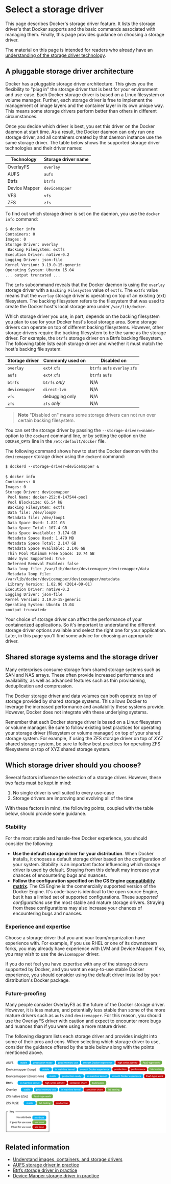 <!--[metadata]>
+++
title = "Select a storage driver"
description = "Learn how select the proper storage driver for your container."
keywords = ["container, storage, driver, AUFS, btfs, devicemapper,zvfs"]
[menu.main]
parent = "engine_driver"
weight = -1
+++
<![end-metadata]-->

# Select a storage driver

This page describes Docker's storage driver feature. It lists the storage
driver's that Docker supports and the basic commands associated with managing
them. Finally, this page provides guidance on choosing a storage driver.

The material on this page is intended for readers who already have an
[understanding of the storage driver technology](imagesandcontainers.md).

## A pluggable storage driver architecture

Docker has a pluggable storage driver architecture. This gives you the
flexibility to "plug in" the storage driver that is best for your environment
and use-case. Each Docker storage driver is based on a Linux filesystem or
volume manager. Further, each storage driver is free to implement the
management of image layers and the container layer in its own unique way. This
means some storage drivers perform better than others in different
circumstances.

Once you decide which driver is best, you set this driver on the Docker daemon
at start time. As a result, the Docker daemon can only run one storage driver,
and all containers created by that daemon instance use the same storage driver.
 The table below shows the supported storage driver technologies and their
driver names:

|Technology    |Storage driver name  |
|--------------|---------------------|
|OverlayFS     |`overlay`            |
|AUFS          |`aufs`               |
|Btrfs         |`btrfs`              |
|Device Mapper |`devicemapper`       |
|VFS           |`vfs`                |
|ZFS           |`zfs`                |

To find out which storage driver is set on the daemon, you use the
`docker info` command:

    $ docker info
    Containers: 0
    Images: 0
    Storage Driver: overlay
     Backing Filesystem: extfs
    Execution Driver: native-0.2
    Logging Driver: json-file
    Kernel Version: 3.19.0-15-generic
    Operating System: Ubuntu 15.04
    ... output truncated ...

The `info` subcommand reveals that the Docker daemon is using the `overlay`
storage driver with a `Backing Filesystem` value of `extfs`. The `extfs` value
means that the `overlay` storage driver is operating on top of an existing
(ext) filesystem. The backing filesystem refers to the filesystem that was used
 to create the Docker host's local storage area under `/var/lib/docker`.

Which storage driver you use, in part, depends on the backing filesystem you
plan to use for your Docker host's local storage area. Some storage drivers can
 operate on top of different backing filesystems. However, other storage
drivers require the backing filesystem to be the same as the storage driver.
For example, the `btrfs` storage driver on a Btrfs backing filesystem. The
following table lists each storage driver and whether it must match the host's
backing file system:

|Storage driver |Commonly used on |Disabled on                   |
|---------------|-----------------|------------------------------|
|`overlay`      |`ext4` `xfs`     |`btrfs` `aufs` `overlay` `zfs`|
|`aufs`         |`ext4` `xfs`     |`btrfs` `aufs`                |
|`btrfs`        |`btrfs` _only_   |   N/A                        |
|`devicemapper` |`direct-lvm`     |   N/A                        |
|`vfs`          |debugging only   |   N/A                        |
|`zfs`          |`zfs` _only_     |   N/A                        |


> **Note**
> "Disabled on" means some storage drivers can not run over certain backing
> filesystem.

You can set the storage driver by passing the `--storage-driver=<name>` option
to the `dockerd` command line, or by setting the option on the
`DOCKER_OPTS` line in the `/etc/default/docker` file.

The following command shows how to start the Docker daemon with the
`devicemapper` storage driver using the `dockerd` command:

    $ dockerd --storage-driver=devicemapper &

    $ docker info
    Containers: 0
    Images: 0
    Storage Driver: devicemapper
     Pool Name: docker-252:0-147544-pool
     Pool Blocksize: 65.54 kB
     Backing Filesystem: extfs
     Data file: /dev/loop0
     Metadata file: /dev/loop1
     Data Space Used: 1.821 GB
     Data Space Total: 107.4 GB
     Data Space Available: 3.174 GB
     Metadata Space Used: 1.479 MB
     Metadata Space Total: 2.147 GB
     Metadata Space Available: 2.146 GB
     Thin Pool Minimum Free Space: 10.74 GB
     Udev Sync Supported: true
     Deferred Removal Enabled: false
     Data loop file: /var/lib/docker/devicemapper/devicemapper/data
     Metadata loop file: /var/lib/docker/devicemapper/devicemapper/metadata
     Library Version: 1.02.90 (2014-09-01)
    Execution Driver: native-0.2
    Logging Driver: json-file
    Kernel Version: 3.19.0-15-generic
    Operating System: Ubuntu 15.04
    <output truncated>

Your choice of storage driver can affect the performance of your containerized
applications. So it's important to understand the different storage driver
options available and select the right one for your application. Later, in this
 page you'll find some advice for choosing an appropriate driver.

## Shared storage systems and the storage driver

Many enterprises consume storage from shared storage systems such as SAN and
NAS arrays. These often provide increased performance and availability, as well
 as advanced features such as thin provisioning, deduplication and compression.

The Docker storage driver and data volumes can both operate on top of storage
provided by shared storage systems. This allows Docker to leverage the
increased performance and availability these systems provide. However, Docker
does not integrate with these underlying systems.

Remember that each Docker storage driver is based on a Linux filesystem or
volume manager. Be sure to follow existing best practices for operating your
storage driver (filesystem or volume manager) on top of your shared storage
system. For example, if using the ZFS storage driver on top of *XYZ* shared
storage system, be sure to follow best practices for operating ZFS filesystems
on top of XYZ shared storage system.

## Which storage driver should you choose?

Several factors influence the selection of a storage driver. However, these two
 facts must be kept in mind:

1. No single driver is well suited to every use-case
2. Storage drivers are improving and evolving all of the time

With these factors in mind, the following points, coupled with the table below,
 should provide some guidance.

### Stability
For the most stable and hassle-free Docker experience, you should consider the
following:

- **Use the default storage driver for your distribution**. When Docker
installs, it chooses a default storage driver based on the configuration of
your system. Stability is an important factor influencing which storage driver
is used by default. Straying from this default may increase your chances of
encountering bugs and nuances.
- **Follow the configuration specified on the CS Engine
[compatibility matrix](https://www.docker.com/compatibility-maintenance)**. The
 CS Engine is the commercially supported version of the Docker Engine. It's
code-base is identical to the open source Engine, but it has a limited set of
supported configurations. These *supported configurations* use the most stable
and mature storage drivers. Straying from these configurations may also
increase your chances of encountering bugs and nuances.

### Experience and expertise

Choose a storage driver that you and your team/organization have experience
with. For example, if you use RHEL or one of its downstream forks, you may
already have experience with LVM and Device Mapper. If so, you may wish to use
the `devicemapper` driver.

If you do not feel you have expertise with any of the storage drivers supported
 by Docker, and you want an easy-to-use stable Docker experience, you should
consider using the default driver installed by your distribution's Docker
package.

### Future-proofing

Many people consider OverlayFS as the future of the Docker storage driver.
However, it is less mature, and potentially less stable than some of the more
mature drivers such as `aufs` and `devicemapper`.  For this reason, you should
use the OverlayFS driver with caution and expect to encounter more bugs and
nuances than if you were using a more mature driver.

The following diagram lists each storage driver and provides insight into some
of their pros and cons. When selecting which storage driver to use, consider
the guidance offered by the table below along with the points mentioned above.

![](images/driver-pros-cons.png)


## Related information

* [Understand images, containers, and storage drivers](imagesandcontainers.md)
* [AUFS storage driver in practice](aufs-driver.md)
* [Btrfs storage driver in practice](btrfs-driver.md)
* [Device Mapper storage driver in practice](device-mapper-driver.md)
